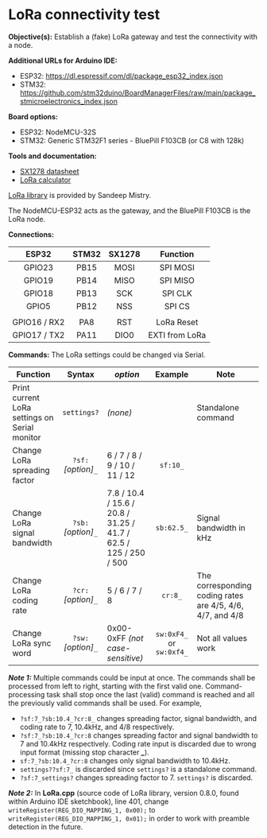 # LoRa connectivity test

**Objective(s):** Establish a (fake) LoRa gateway and test the connectivity with a node.

**Additional URLs for Arduino IDE:**
- ESP32: https://dl.espressif.com/dl/package_esp32_index.json
- STM32: https://github.com/stm32duino/BoardManagerFiles/raw/main/package_stmicroelectronics_index.json


**Board options:**
- ESP32: NodeMCU-32S
- STM32: Generic STM32F1 series - BluePill F103CB (or C8 with 128k)


**Tools and documentation:**
- [SX1278 datasheet](https://semtech.my.salesforce.com/sfc/p/#E0000000JelG/a/2R0000001Rc1/QnUuV9TviODKUgt_rpBlPz.EZA_PNK7Rpi8HA5..Sbo)
- [LoRa calculator](https://unsigned.io/understanding-lora-parameters/)

[LoRa library](https://github.com/sandeepmistry/arduino-LoRa) is provided by Sandeep Mistry.

The NodeMCU-ESP32 acts as the gateway, and the BluePill F103CB is the LoRa node.

**Connections:**

|**ESP32**|**STM32**|**SX1278**|**Function**|
|:---:|:---:|:---:|:---:|
|GPIO23|PB15|MOSI|SPI MOSI|
|GPIO19|PB14|MISO|SPI MISO|
|GPIO18|PB13|SCK|SPI CLK|
|GPIO5|PB12|NSS|SPI CS|
|||||
|GPIO16 / RX2|PA8|RST|LoRa Reset|
|GPIO17 / TX2|PA11|DIO0|EXTI from LoRa|

**Commands:** The LoRa settings could be changed via Serial.

|**Function**|**Syntax**|***option***|**Example**|**Note**|
|---|:---:|---|:---:|---|
|Print current LoRa settings on Serial monitor|`settings?`|*(none)*||Standalone command|
|Change LoRa spreading factor|`?sf:`*[option]*`_`|6 / 7 / 8 / 9 / 10 / 11 / 12|`sf:10_`||
|Change LoRa signal bandwidth|`?sb:`*[option]*`_`|7.8 / 10.4 / 15.6 / 20.8 / 31.25 / 41.7 / 62.5 / 125 / 250 / 500|`sb:62.5_`|Signal bandwidth in kHz|
|Change LoRa coding rate|`?cr:`*[option]*`_`|5 / 6 / 7 / 8|`cr:8_`|The corresponding coding rates are 4/5, 4/6, 4/7, and 4/8|
|Change LoRa sync word|`?sw:`*[option]*`_`|0x00-0xFF *(not case-sensitive)*|`sw:0xF4_` or `sw:0xf4_`|Not all values work|

***Note 1:*** Multiple commands could be input at once. The commands shall be processed from left to right, starting with the first valid one. Command-processing task shall stop once the last (valid) command is reached and all the previously valid commands shall be used. For example,
- `?sf:7_?sb:10.4_?cr:8_` changes spreading factor, signal bandwidth, and coding rate to 7, 10.4kHz, and 4/8 respectively.
- `?sf:7_?sb:10.4_?cr:8` changes spreading factor and signal bandwidth to 7 and 10.4kHz respectively. Coding rate input is discarded due to wrong input format (missing stop character ***_***).
- `sf:7_?sb:10.4_?cr:8` changes only signal bandwidth to 10.4kHz.
- `settings??sf:7_` is discarded since `settings?` is a standalone command.
- `?sf:7_settings?` changes spreading factor to 7. `settings?` is discarded.

***Note 2:*** In **LoRa.cpp** (source code of LoRa library, version 0.8.0, found within Arduino IDE sketchbook), line 401, change 
    `writeRegister(REG_DIO_MAPPING_1, 0x00);`
to  `writeRegister(REG_DIO_MAPPING_1, 0x01);`
in order to work with preamble detection in the future.
